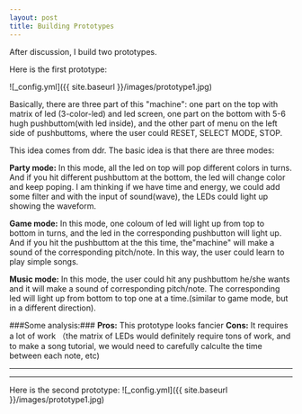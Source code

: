 ```yaml
---
layout: post
title: Building Prototypes
---
```


After discussion, I build two prototypes.

Here is the first prototype:

![_config.yml]({{ site.baseurl }}/images/prototype1.jpg)

Basically, there are three part of this "machine": one part on the top with matrix of led (3-color-led) and led screen, one part on the bottom with 5-6 hugh pushbuttom(with led inside), and the other part of menu on the left side of pushbuttoms, where the user could RESET, SELECT MODE, STOP.

This idea comes from ddr. The basic idea is that there are three modes:

**Party mode:** In this mode, all the led on top will pop different colors in turns. And if you hit different pushbuttom at the bottom, the led will change color and keep poping. I am thinking if we have time and energy, we could add some filter and with the input of sound(wave), the LEDs could light up showing the waveform.

**Game mode:** In this mode, one coloum of led will light up from top to bottom in turns, and the led in the corresponding pushbutton will light up. And if you hit the pushbuttom at the this time, the"machine" will make a sound of the corresponding pitch/note. In this way, the user could learn to play simple songs.

**Music mode:** In this mode, the user could hit any pushbuttom he/she wants and it will make a sound of corresponding pitch/note. The corresponding led will light up from bottom to top one at a time.(similar to game mode, but in a different direction).

###Some analysis:###
**Pros:** This prototype looks fancier
**Cons:** It requires a lot of work （the matrix of LEDs would definitely require tons of work, and to make a song tutorial, we would need to carefully calculte the time between each note, etc)

---
***
Here is the second prototype:
![_config.yml]({{ site.baseurl }}/images/prototype1.jpg)